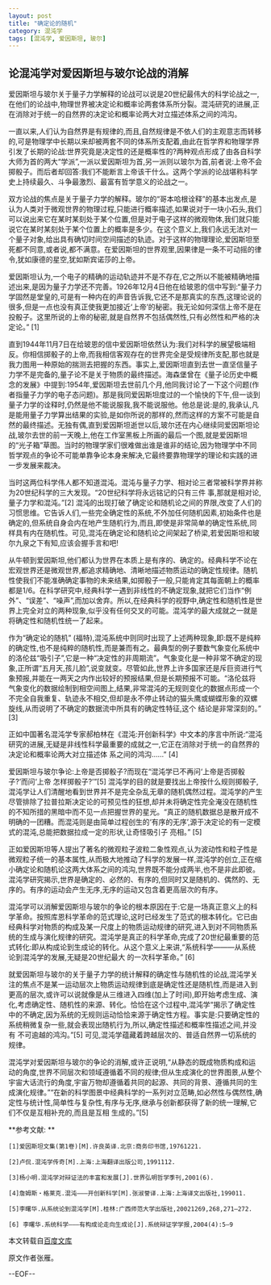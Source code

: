 ```yaml
---
layout: post
title: "确定论的随机"
category: 混沌学
tags: [混沌学, 爱因斯坦, 玻尔]
---
```

## 论混沌学对爱因斯坦与玻尔论战的消解

爱因斯坦与玻尔关于量子力学解释的论战可以说是20世纪最伟大的科学论战之一,在他们的论战中,物理世界被决定论和概率论两套体系所分裂。混沌研究的进展,正在消除对于统一的自然界的决定论和概率论两大对立描述体系之间的鸿沟。

一直以来,人们认为自然界是有规律的,而且,自然规律是不依人们的主观意志而转移的,可是物理学中长期以来却被两套不同的体系所支配着,由此在哲学界和物理学界引发了长期的论战:世界究竟是决定性的还是概率性的?两种观点形成了由各自科学大师为首的两大“学派”,一派以爱因斯坦为首,另一派则以玻尔为首,前者说:上帝不会掷骰子。而后者却回答:我们不能断言上帝该干什么。这两个学派的论战堪称科学史上持续最久、斗争最激烈、最富有哲学意义的论战之一。

双方论战的焦点是关于量子力学的解释。玻尔的“哥本哈根诠释”的基本出发点,是认为人类对于微观世界的物理过程,只能进行概率描述,如果说对于一块小石头,我们可以说出来它在某时某刻处于某个位置,但是对于电子这样的微观物体,我们就只能说它在某时某刻处于某个位置上的概率是多少。在这个意义上,我们永远无法对一个量子对象,给出具有确切时间空间描述的轨迹。对于这样的物理理论,爱因斯坦至死都不同意,或者说,都不满意。在爱因斯坦的世界观里,因果律是一条不可动摇的律令,犹如康德的星空,犹如斯宾诺莎的上帝。

爱因斯坦认为,一个电子的精确的运动轨迹并不是不存在,它之所以不能被精确地描述出来,是因为量子力学还不完善。1926年12月4日他在给玻恩的信中写到:“量子力学固然是堂皇的,可是有一种内在的声音告诉我,它还不是那真实的东西,这理论说的很多,但是一点也没有真正使我更加接近‘上帝’的秘密。我无论如何深信上帝不是在投骰子。这里所说的上帝的秘密,就是自然界不包括偶然性,只有必然性和严格的决定论。” [1]

直到1944年11月7日在给玻恩的信中爱因斯坦依然认为:我们对科学的展望极端相反。你相信掷骰子的上帝,而我相信客观存在的世界完全是受规律所支配,那也就是我力图用一种原始的揣测去把握的东西。事实上,爱因斯坦直到去世一直坚信量子力学不是完备的,量子论不是关于物质的最终描述。海森堡曾在《量子论历史中概念的发展》中提到:1954年,爱因斯坦去世前几个月,他同我讨论了一下这个问题(作者指量子力学的电子态问题)。那是我同爱因斯坦度过的一个愉快的下午,但一谈到量子力学的诠释时,仍然是他不能说服我,我不能说服他。他总是说:是的,我承认,凡是能用量子力学算出结果的实验,是如你所说的那样的,然而这样的方案不可能是自然的最终描述。无独有偶,直到爱因斯坦逝世以后,玻尔还在内心继续同爱因斯坦论战,玻尔去世的前一天晚上,他在工作室黑板上所画的最后一个图,就是爱因斯坦的“光子箱”草图。当时的物理学家们很难做出谁是谁非的结论,因为物理学中不同哲学观点的争论不可能单靠争论本身来解决,它最终要靠物理学的理论和实践的进一步发展来裁决。

当时这两位科学伟人都不知道混沌。混沌与量子力学、相对论三者常被科学界并称为20世纪科学的三大发现。“20世纪科学将永远铭记的只有三件 事,那就是相对论,量子力学和混沌。”[2] 混沌的出现打破了确定论和随机论之间的界限,改变了人们的习惯思维。它告诉人们,一些完全确定性的系统,不外加任何随机因素,初始条件也是确定的,但系统自身会内在地产生随机行为,而且,即使是非常简单的确定性系统,同样具有内在随机性。可见,混沌在确定论和随机论之间架起了桥梁,若爱因斯坦和玻尔九泉之下有知,应该会握手言和吧!

从牛顿到爱因斯坦,他们都认为世界在本质上是有序的、确定的。经典科学不论在宏观世界还是微观世界,都追求精确地、清晰地描述物质运动的确定性规律。随机性使我们不能准确确定事物的未来结果,如掷骰子一般,只能肯定其每面朝上的概率都是1/6。在科学研究中,经典科学一遇到非线性的不确定现象,就把它们当作“例外”、“误差”、“噪声”,而加以舍弃。所以,在经典科学的视野中,确定性和随机性是世界上完全对立的两种现象,似乎没有任何交叉的可能。混沌学的最大成就之一就是将确定性和随机性统一了起来。

作为“确定论的随机” (福特),混沌系统中则同时出现了上述两种现象,即:既不是纯粹的确定性,也不是纯粹的随机性,而是兼而有之。最典型的例子要数气象变化系统中的洛伦兹“吸引子”,它是一种“决定性的非周期流”。气象变化是一种非常不确定的现象,正所谓“五月天,孩儿脸”,说变就变。尽管如此,世界上许多国家还是斥巨资进行气象预报,并能在一两天之内作出较好的预报结果,但是长期预报不可能。“洛伦兹将气象变化的数据绘制到相空间图上,结果,非常混沌的无规则变化的数据点形成一个不完全自我重复、轨迹永不相交,但却是永不停止转动的猫头鹰或蝴蝶形象的双螺旋线,从而说明了不确定的数据流中所具有的确定性特征,这个 结论是非常深刻的。” [3] 

正如中国著名混沌学专家郝柏林在《混沌:开创新科学》中文本的序言中所说:“混沌研究的进展,无疑是非线性科学最重要的成就之一,它正在消除对于统一的自然界的决定论和概率论两大对立描述体 系之间的鸿沟……” [4] 

爱因斯坦与玻尔争论:上帝是否掷骰子?而现在“混沌学已不再问‘上帝是否掷骰子?’而问‘上帝 怎样掷骰子?’”[5] 混沌学的目的就是要找出上帝按什么规则掷骰子,混沌学让人们清醒地看到世界并不是完全杂乱无章的随机偶然过程。混沌学的产生尽管排除了拉普拉斯决定论的可预见性的狂想,却并未将确定性完全淹没在随机性的不知所措的黑暗中而不见一点把握世界的星光。“真正的随机数据总是散开成不明确的一团糟。而混沌则是由简单过程创生的‘有序的无序’,源于决定论的有一定模式的混沌,总能把数据拉成一定的形状,让奇怪吸引子 亮相。” [5] 

正如爱因斯坦等人提出了著名的微观粒子波粒二象性观点,认为波动性和粒子性是微观粒子统一的基本属性,从而极大地推动了科学的发展一样,混沌学的创立,正在缩小确定论和随机论这两大体系之间的鸿沟,世界既不能分成两半,也不是非此即彼。混沌学研究揭示,世界是确定的、必然的、有序的,但同时又是随机的、偶然的、无序的。有序的运动会产生无序,无序的运动又包含着更高层次的有序。

混沌学可以消解爱因斯坦与玻尔的争论的根本原因在于:它是一场真正意义上的科学革命。按照库恩科学革命的范式理论,这时已经发生了范式的根本转化。它已由经典科学对物质的构成及某一尺度上的物质运动规律的研究,进入到对不同物质系统的生成与演化规律的研究。混沌学是真正的科学革命,完成了20世纪最重要的范式转化:即从构成论到生成论的转化。从这个意义上来讲,“系统科学———从系统论到混沌学的发展,无疑是20世纪最大 的一次科学革命。” [6] 

就爱因斯坦与玻尔的关于量子力学的统计解释的确定性与随机性的论战,混沌学关注的焦点不是某一运动层次上物质运动规律到底是确定性还是随机性,而是进入到更高的层次,或许可以说就像是从三维进入四维(加上了时间),即开始考虑生成、演化,考虑确定性、随机性的来源、转化。恰恰在这个过程中,混沌学“揭示了确定性中的不确定,因为系统的无规则运动恰恰来源于确定性方程。事实是:只要确定性的系统稍微复杂一些,就会表现出随机行为,所以,确定性描述和概率性描述之间,并没有 不可逾越的鸿沟。”[5] 可见,混沌学蕴藏着跨越层次的、普适自然界一切系统的规律。 

混沌学对爱因斯坦与玻尔的争论的消解,或许正说明,“从静态的既成物质构成和运动的角度,世界不同层次和领域遵循着不同的规律;但从生成演化的世界图景,从整个宇宙大话流行的角度,宇宙万物却遵循着共同的起源、共同的背景、遵循共同的生成演化规律。”“在新的科学图景中经典科学的一系列对立范畴,如必然性与偶然性,确定性与统计性,简单性与复杂性,有序与无序,继承与创新都获得了新的统一理解,它们不仅是互相补充的,而且是互相 生成的。”[5] 

**参考文献: **

`[1]爱因斯坦文集(第1卷)[M].许良英译.北京:商务印书馆,19761221. `

`[2]卢侃.混沌学传奇[M].上海:上海翻译出版公司,1991112. `

`[3]杨小明.混沌学对辩证法的丰富和发展[J].世界弘明哲学季刊,2001(6).`

`[4]詹姆斯・格莱克.混沌———开创新科学[M].张淑誉译.上海:上海译文出版社,199011. `

`[5]李曙华.从系统论到混沌学[M].桂林:广西师范大学出版社,20021269,268,271—272.`

`[6] 李曙华.系统科学———有构成论走向生成论[J].系统辩证学学报,2004(4):5—9`

本文转载自[百度文库](http://wenku.baidu.com/view/8c6629f6ba0d4a7302763a8f.html)

原文作者张雁。

--EOF--